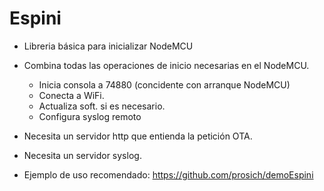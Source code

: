 # Espini

- Libreria básica para inicializar NodeMCU

- Combina todas las operaciones de inicio necesarias en el NodeMCU.
     - Inicia consola a 74880 (concidente con arranque NodeMCU)
     - Conecta a WiFi.
     - Actualiza soft. si es necesario.
     - Configura syslog remoto

- Necesita un servidor http que entienda la petición OTA.

- Necesita un servidor syslog.

- Ejemplo de uso recomendado: https://github.com/prosich/demoEspini
     
